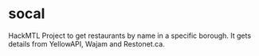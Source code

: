 socal
=====

HackMTL Project to get restaurants by name in a specific borough.
It gets details from YellowAPI, Wajam and Restonet.ca.